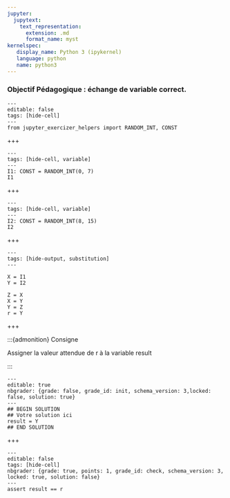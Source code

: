 ```yaml
---
jupyter:
  jupytext:
    text_representation:
      extension: .md
      format_name: myst
kernelspec:
   display_name: Python 3 (ipykernel)
   language: python
   name: python3
---
```


### Objectif Pédagogique : échange de variable correct.

```{code-cell} python
---
editable: false
tags: [hide-cell]
---
from jupyter_exercizer_helpers import RANDOM_INT, CONST
```

+++

```{code-cell} python
---
tags: [hide-cell, variable]
---
I1: CONST = RANDOM_INT(0, 7)
I1
```

+++

```{code-cell} python
---
tags: [hide-cell, variable]
---
I2: CONST = RANDOM_INT(8, 15)
I2
```

+++

```{code-cell} python
---
tags: [hide-output, substitution]
---

X = I1
Y = I2

Z = X
X = Y
Y = Z
r = Y
```

+++

:::{admonition} Consigne

Assigner la valeur attendue de r à la variable result

:::

```{code-cell} python
---
editable: true
nbgrader: {grade: false, grade_id: init, schema_version: 3,locked: false, solution: true}
---
## BEGIN SOLUTION
## Votre solution ici
result = Y
## END SOLUTION
```

+++

```{code-cell} python
---
editable: false
tags: [hide-cell]
nbgrader: {grade: true, points: 1, grade_id: check, schema_version: 3, locked: true, solution: false}
---
assert result == r
```
